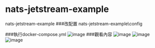 # nats-jetstream-example
nats-jetstream-example
###改配置
nats-jetstream-example\config

###執行docker-compose.yml
![image](https://github.com/kevinchen29/nats-jetstream-example/assets/65578176/7ef5ce64-bb4e-464f-89a2-600cd2f609f6)
###觀看內容
![image](https://github.com/kevinchen29/nats-jetstream-example/assets/65578176/4590a26b-ea5e-4772-84f6-accef5953a53)
![image](https://github.com/kevinchen29/nats-jetstream-example/assets/65578176/0e339984-0c98-4a8e-b6e6-4cff0bafbb05)
![image](https://github.com/kevinchen29/nats-jetstream-example/assets/65578176/632e68d8-d2f3-4eaa-88cf-414565a0cd6a)
